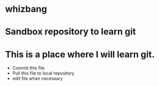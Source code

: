 # whizbang
# Sandbox repository to learn git

# This is a place where I will learn git.

* Commit this file
* Pull this file to local repository
* edit file when necessary

